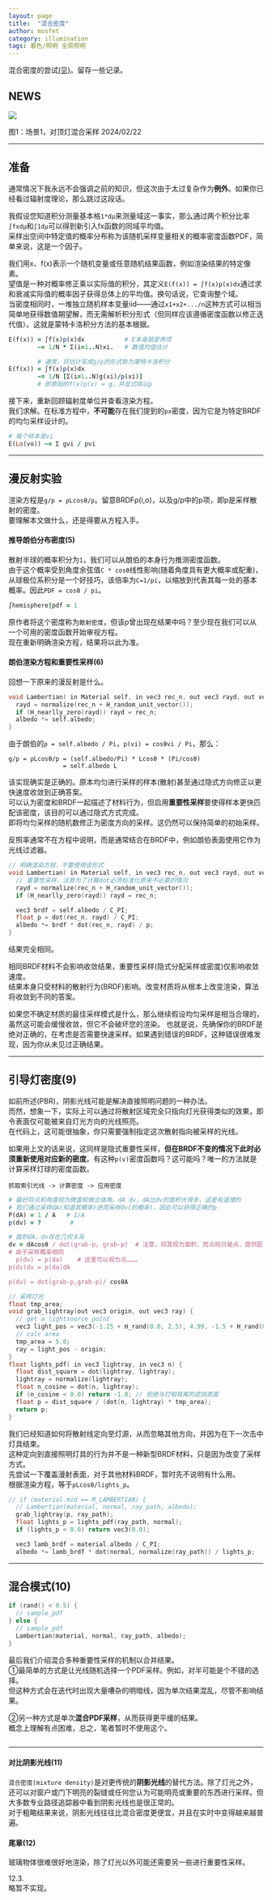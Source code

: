 ```yaml
---
layout: page
title:  "混合密度"
author: mosfet
category: illumination
tags: 着色/照明 全局照明
---
```

混合密度的尝试[(见)](https://raytracing.github.io/books/RayTracingTheRestOfYourLife.html)。留存一些记录。  
## NEWS
<div class="x gr txac">
  <div class="x la flex mg0">
    <div class="x la item3-lg item12 pd0">
      <img src="/assets/i/4-1.png">
    </div>
  </div>
  <p>图1：场景1，对顶灯混合采样 2024/02/22</p>
</div>

---
## 准备
通常情况下我永远不会强调之前的知识，但这次由于太过复杂作为**例外**。如果你已经看过辐射度理论，那么跳过这段话。  

我假设您知道积分测量基本格`1*dμ`来测量域这一事实，那么通过两个积分比率`∫fxdμ`和`∫1dμ`可以得到新引入fx函数的同域平均值。  
采样出空间中特定值的概率分布称为该随机采样变量相关的概率密度函数PDF，简单来说，这是一个因子。  

我们用x、f(x)表示一个随机变量或任意随机结果函数，例如渲染结果的特定像素。  
望值是一种对概率修正乘以实际值的积分，其定义`E(f(x)) = ∫f(x)p(x)dx`通过求和衰减实际值的概率因子获得总体上的平均值。换句话说，它查询整个域。  
当密度相同时，一堆独立随机样本变量iid——通过`x1+x2+.../n`这种方式可以相当简单地获得数值期望解，而无需解析积分形式（但同样应该遵循密度函数以修正迭代值）。这就是蒙特卡洛积分方法的基本根据。  
```ruby
E(f(x)) = ∫f(x)p(x)dx           # E本身就是两项
        ~= 1/N * Σ(i=1..N)xi.   # 数值均值估计

        # 通常，将估计写成g/p的形式称为蒙特卡洛积分
E(f(x)) = ∫f(x)p(x)dx
        ~= 1/N [Σ(i=1..N)g(xi)/p(xi)]
        # 即原始的f(x)p(x) = g，并显式除以p
```
接下来，重新回顾辐射度单位并查看渲染方程。  
我们求解。在标准方程中，**不可能**存在我们提到的`px`密度，因为它是为特定BRDF的均匀采样设计的。  
```ruby
# 每个样本是vi
E(Lo(vo)) ~= Σ gvi / pvi
```

---
## 漫反射实验
渲染方程是`g/p = ρLcosθ/p`。留意BRDFρ(i,o)，以及g/p中的p项，即p是采样散射的密度。  
要理解本文做什么，还是得要从方程入手。  

#### 推导朗伯分布密度(5) 
散射半球的概率积分为`1`，我们可以从朗伯的本身行为推测密度函数。  
由于这个概率受到角度余弦值`C * cosθ`线性影响(随着角度具有更大概率或配重)，
从球极位系积分是一个好技巧，该倍率为`C=1/pi`，以缩放到代表其每一处的基本概率。因此`PDF = cosθ / pi`。  
```ruby
∫hemisphere|pdf = 1
```

原作者将这个密度称为`散射密度`，但该p曾出现在结果中吗？至少现在我们可以从一个可用的密度函数开始审视方程。  
现在重新明确渲染方程，结果将以此为准。  

#### 朗伯渲染方程和重要性采样(6)
回想一下原来的漫反射是什么。
```cpp
void Lambertian( in Material self, in vec3 rec_n, out vec3 rayd, out vec3 albedo) {
  rayd = normalize(rec_n + H_random_unit_vector());
  if (H_nearlly_zero(rayd)) rayd = rec_n;
  albedo *= self.albedo;
}
```
由于朗伯的`ρ = self.albedo / Pi`，`p(vi) = cosθvi / Pi`，那么：  
```
g/p = ρLcosθ/p = (self.albedo/Pi) * Lcosθ * (Pi/cosθ)
               = self.albedo L
```
该实现确实是正确的。原本均匀进行采样的样本(散射)甚至通过隐式方向修正以更快速度收敛到正确答案。  
可以认为密度和BRDF一起描述了材料行为，但启用**重要性采样**要使得样本更快匹配该密度，该目的可以通过隐式方式完成。  
即将均匀采样的随机数修正为密度方向的采样。这仍然可以保持简单的初始采样。  

反照率通常不在方程中说明，而是通常结合在BRDF中，例如朗伯表面使用它作为光线过滤器。  
```cpp
// 明确渲染方程，不要使用该形式
void Lambertian( in Material self, in vec3 rec_n, out vec3 rayd, out vec3 albedo) {
  // 重要性采样，注意为了计算dot必须标准化原来不必要的情况
  rayd = normalize(rec_n + H_random_unit_vector());
  if (H_nearlly_zero(rayd)) rayd = rec_n;

  vec3 brdf = self.albedo / C_PI;
  float p = dot(rec_n, rayd) / C_PI;
  albedo *= brdf * dot(rec_n, rayd) / p;
}
```
结果完全相同。  

相同BRDF材料不会影响收敛结果，重要性采样(隐式分配采样或密度)仅影响收敛速度。  
结果本身只受材料的散射行为(BRDF)影响。改变材质将从根本上改变渲染，算法将收敛到不同的答案。  

如果您不确定材质的最佳采样模式是什么，那么继续假设均匀采样是相当合理的，虽然这可能会缓慢收敛，但它不会破坏您的渲染。
也就是说，先确保你的BRDF是绝对正确的，在考虑是否需要快速采样。如果遇到错误的BRDF，这种错误很难发现，因为你从未见过正确结果。  

---
## 引导灯密度(9)
如前所述(PBR)，阴影光线可能是解决直接照明问题的一种办法。  
而然，想象一下，实际上可以通过将散射区域完全只指向灯光获得类似的效果，即令表面仅可能被来自灯光方向的光线照亮。  
在代码上，这可能很抽象，你只需要强制指定这次散射指向被采样的光线。  

如果用上文的话来说，这同样是隐式重要性采样，**但在BRDF不变的情况下此时必须重新使用对应新的密度**。有这种`p(v)`密度函数吗？这可能吗？唯一的方法就是计算采样灯球的密度函数。  
```
抓取索引光线 -> 计算密度 -> 应用密度
```
```ruby
# 最好将点和角度视为微面和微立体角。dA dv，dA比dv的面积大得多，这是有道理的
# 我们通过采样dA(知道其概率)进而采样dv(的概率)，因此可以获得正确的p
P(dA) = 1 / A   # 1/A
p(dv) = ?        #

# 面积dA、dv存在几何关系
dv = dAcosθ / dot(grab-p, grab-p)  # 注意，将其视为面积，而点则只是点，提供距离
# 由于采样概率相同
  p(dv) = p(da)    # 这里可以视为点………
p(dv)dv = p(da)dA

p(dv) = dot(grab-p,grab-p)/ cosθA
```
```cpp
// 采样灯光
float tmp_area;
void grab_lightray(out vec3 origin, out vec3 ray) {
  // get a lightsource point
  vec3 light_pos = vec3(-1.25 + H_rand(0.0, 2.5), 4.99, -1.5 + H_rand(0.0, 2.0));
  // calc area
  tmp_area = 5.0;
  ray = light_pos - origin;
}
float lights_pdf( in vec3 lightray, in vec3 n) {
  float dist_square = dot(lightray, lightray);
  lightray = normalize(lightray);
  float n_cosine = dot(n, lightray);
  if (n_cosine < 0.0) return -1.0; // 拒绝与灯相背离的遮挡表面
  float p = dist_square / (dot(n, lightray) * tmp_area);
  return p;
}
```
我们已经知道如何将散射线定向至灯源，从而忽略其他方向，并因为在下一次击中灯具结束。  
这种定向到直接照明灯具的行为并不是一种新型BRDF材料，只是因为改变了采样方式。  
先尝试一下覆盖漫射表面，对于其他材料BRDF，暂时先不说明有什么用。  
根据渲染方程，等于`ρLcosθ/lights_p`。  
```cpp
// if (material.mid == M_LAMBERTIAN) {
  // Lambertian(material, normal, ray_path, albedo);
  grab_lightray(p, ray_path);
  float lights_p = lights_pdf(ray_path, normal);
  if (lights_p < 0.0) return vec3(0.0);

  vec3 lamb_brdf = material.albedo / C_PI;
  albedo *= lamb_brdf * dot(normal, normalize(ray_path)) / lights_p;
```

---
## 混合模式(10)
```cpp
if (rand() < 0.5) {
  // sample_pdf
} else {
  // sample_pdf
  Lambertian(material, normal, ray_path, albedo);
}
```
最后我们介绍混合多种重要性采样的机制以合并结果。  
①最简单的方式是让光线随机选择一个PDF采样。例如，对半可能是个不错的选择。  
但这种方式会在迭代时出现大量嘈杂的明暗线，因为单次结果混乱，尽管不影响结果。  

②另一种方式是单次**混合PDF采样**，从而获得更平缓的结果。  
概念上理解有点困难，总之，笔者暂时不使用这个。  
```cpp
```

---
#### 对比阴影光线(11)
`混合密度(mixture density)`是对更传统的**阴影光线**的替代方法。除了灯光之外，还可以对窗户或门下明亮的裂缝或任何您认为可能明亮或重要的东西进行采样。但大多数专业路径追踪器中看到阴影光线也是很正常的。  
对于粗略结果来说，阴影光线往往比混合密度更便宜，并且在实时中变得越来越普遍。  

#### 尾章(12)
玻璃物体很难很好地渲染，除了灯光以外可能还需要另一些进行重要性采样。  

12.3.  
略暂不实现。  